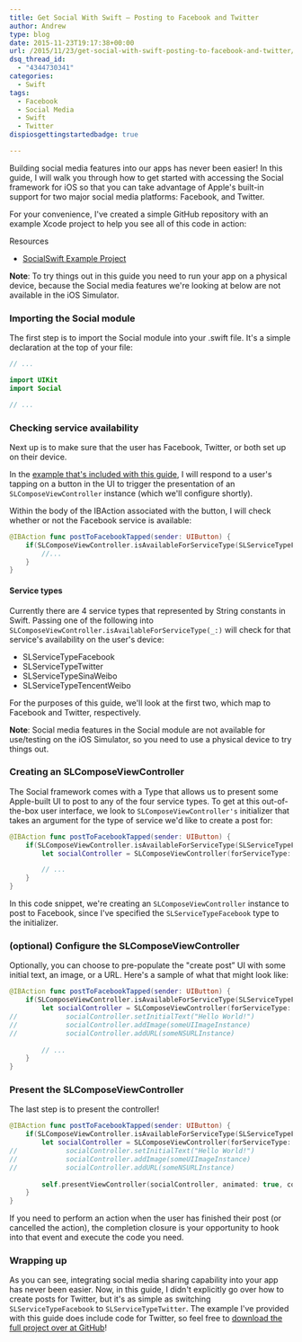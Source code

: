 ```yaml
---
title: Get Social With Swift – Posting to Facebook and Twitter
author: Andrew
type: blog
date: 2015-11-23T19:17:38+00:00
url: /2015/11/23/get-social-with-swift-posting-to-facebook-and-twitter/
dsq_thread_id:
  - "4344730341"
categories:
  - Swift
tags:
  - Facebook
  - Social Media
  - Swift
  - Twitter
dispiosgettingstartedbadge: true

---
```

Building social media features into our apps has never been easier! In this guide, I will walk you through how to get started with accessing the Social framework for iOS so that you can take advantage of Apple's built-in support for two major social media platforms: Facebook, and Twitter.

For your convenience, I've created a simple GitHub repository with an example Xcode project to help you see all of this code in action:

<div class="resources">
  <div class="resources-header">
    Resources
  </div>
  
  <ul class="resources-content">
    <li>
      <i class="fab fa-github fa-lg"></i> <a href="https://github.com/andrewcbancroft/SocialSwift" title="SocialSwift">SocialSwift Example Project</a>
    </li>
  </ul>
</div>

**Note**: To try things out in this guide you need to run your app on a physical device, because the Social media features we're looking at below are not available in the iOS Simulator.


<a name="import" class="jump-target"></a>

### Importing the Social module

The first step is to import the Social module into your .swift file. It's a simple declaration at the top of your file:

```swift
// ...

import UIKit
import Social

// ...
```

<a name="check-availability" class="jump-target"></a>

### Checking service availability

Next up is to make sure that the user has Facebook, Twitter, or both set up on their device.

In the [example that's included with this guide][1], I will respond to a user's tapping on a button in the UI to trigger the presentation of an `SLComposeViewController` instance (which we'll configure shortly).

Within the body of the IBAction associated with the button, I will check whether or not the Facebook service is available:

```swift
@IBAction func postToFacebookTapped(sender: UIButton) {
    if(SLComposeViewController.isAvailableForServiceType(SLServiceTypeFacebook)) {
        //...
    }
}
```

<a name="service-types" class="jump-target"></a>

#### Service types

Currently there are 4 service types that represented by String constants in Swift. Passing one of the following into `SLComposeViewController.isAvailableForServiceType(_:)` will check for that service's availability on the user's device:

  * SLServiceTypeFacebook
  * SLServiceTypeTwitter
  * SLServiceTypeSinaWeibo
  * SLServiceTypeTencentWeibo

For the purposes of this guide, we'll look at the first two, which map to Facebook and Twitter, respectively.

**Note**: Social media features in the Social module are not available for use/testing on the iOS Simulator, so you need to use a physical device to try things out.

<a name="create-controller" class="jump-target"></a>

### Creating an SLComposeViewController

The Social framework comes with a Type that allows us to present some Apple-built UI to post to any of the four service types. To get at this out-of-the-box user interface, we look to `SLComposeViewController's` initializer that takes an argument for the type of service we'd like to create a post for:

```swift
@IBAction func postToFacebookTapped(sender: UIButton) {
    if(SLComposeViewController.isAvailableForServiceType(SLServiceTypeFacebook)) {
        let socialController = SLComposeViewController(forServiceType: SLServiceTypeFacebook)

        // ...
    }
}
```

In this code snippet, we're creating an `SLComposeViewController` instance to post to Facebook, since I've specified the `SLServiceTypeFacebook` type to the initializer.

<a name="configure" class="jump-target"></a>

### (optional) Configure the SLComposeViewController

Optionally, you can choose to pre-populate the "create post&#8221; UI with some initial text, an image, or a URL. Here's a sample of what that might look like:

```swift
@IBAction func postToFacebookTapped(sender: UIButton) {
    if(SLComposeViewController.isAvailableForServiceType(SLServiceTypeFacebook)) {
        let socialController = SLComposeViewController(forServiceType: SLServiceTypeFacebook)
//            socialController.setInitialText("Hello World!")
//            socialController.addImage(someUIImageInstance)
//            socialController.addURL(someNSURLInstance)
        
        // ...
    }
}
```

<a name="present-controller" class="jump-target"></a>

### Present the SLComposeViewController

The last step is to present the controller!

```swift
@IBAction func postToFacebookTapped(sender: UIButton) {
    if(SLComposeViewController.isAvailableForServiceType(SLServiceTypeFacebook)) {
        let socialController = SLComposeViewController(forServiceType: SLServiceTypeFacebook)
//            socialController.setInitialText("Hello World!")
//            socialController.addImage(someUIImageInstance)
//            socialController.addURL(someNSURLInstance)
        
        self.presentViewController(socialController, animated: true, completion: nil)
    }
}
```

If you need to perform an action when the user has finished their post (or cancelled the action), the completion closure is your opportunity to hook into that event and execute the code you need.

### Wrapping up

As you can see, integrating social media sharing capability into your app has never been easier. Now, in this guide, I didn't explicitly go over how to create posts for Twitter, but it's as simple as switching `SLServiceTypeFacebook` to `SLServiceTypeTwitter`. The example I've provided with this guide does include code for Twitter, so feel free to [download the full project over at GitHub][1]!

<a name="share" class="jump-target"></a>

 [1]: https://github.com/andrewcbancroft/SocialSwift